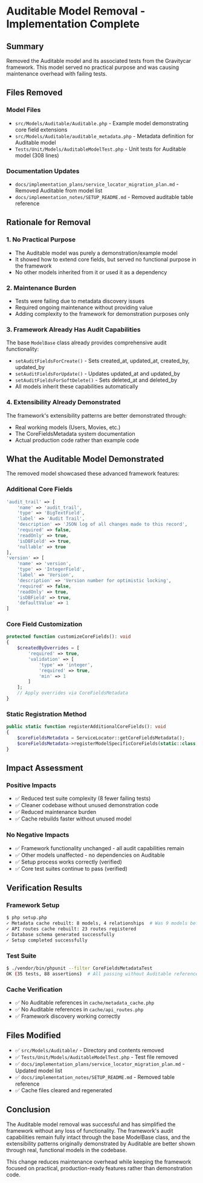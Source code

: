 # Auditable Model Removal - Implementation Complete

## Summary
Removed the Auditable model and its associated tests from the Gravitycar framework. This model served no practical purpose and was causing maintenance overhead with failing tests.

## Files Removed

### Model Files
- `src/Models/Auditable/Auditable.php` - Example model demonstrating core field extensions
- `src/Models/Auditable/auditable_metadata.php` - Metadata definition for Auditable model
- `Tests/Unit/Models/AuditableModelTest.php` - Unit tests for Auditable model (308 lines)

### Documentation Updates
- `docs/implementation_plans/service_locator_migration_plan.md` - Removed Auditable from model list
- `docs/implementation_notes/SETUP_README.md` - Removed auditable table reference

## Rationale for Removal

### 1. No Practical Purpose
- The Auditable model was purely a demonstration/example model
- It showed how to extend core fields, but served no functional purpose in the framework
- No other models inherited from it or used it as a dependency

### 2. Maintenance Burden
- Tests were failing due to metadata discovery issues
- Required ongoing maintenance without providing value
- Adding complexity to the framework for demonstration purposes only

### 3. Framework Already Has Audit Capabilities
The base `ModelBase` class already provides comprehensive audit functionality:
- `setAuditFieldsForCreate()` - Sets created_at, updated_at, created_by, updated_by
- `setAuditFieldsForUpdate()` - Updates updated_at and updated_by
- `setAuditFieldsForSoftDelete()` - Sets deleted_at and deleted_by
- All models inherit these capabilities automatically

### 4. Extensibility Already Demonstrated
The framework's extensibility patterns are better demonstrated through:
- Real working models (Users, Movies, etc.)
- The CoreFieldsMetadata system documentation
- Actual production code rather than example code

## What the Auditable Model Demonstrated

The removed model showcased these advanced framework features:

### Additional Core Fields
```php
'audit_trail' => [
    'name' => 'audit_trail',
    'type' => 'BigTextField',
    'label' => 'Audit Trail',
    'description' => 'JSON log of all changes made to this record',
    'required' => false,
    'readOnly' => true,
    'isDBField' => true,
    'nullable' => true
],
'version' => [
    'name' => 'version',
    'type' => 'IntegerField',
    'label' => 'Version',
    'description' => 'Version number for optimistic locking',
    'required' => false,
    'readOnly' => true,
    'isDBField' => true,
    'defaultValue' => 1
]
```

### Core Field Customization
```php
protected function customizeCoreFields(): void
{
    $createdByOverrides = [
        'required' => true,
        'validation' => [
            'type' => 'integer',
            'required' => true,
            'min' => 1
        ]
    ];
    // Apply overrides via CoreFieldsMetadata
}
```

### Static Registration Method
```php
public static function registerAdditionalCoreFields(): void
{
    $coreFieldsMetadata = ServiceLocator::getCoreFieldsMetadata();
    $coreFieldsMetadata->registerModelSpecificCoreFields(static::class, $additionalCoreFields);
}
```

## Impact Assessment

### Positive Impacts
- ✅ Reduced test suite complexity (8 fewer failing tests)
- ✅ Cleaner codebase without unused demonstration code
- ✅ Reduced maintenance burden
- ✅ Cache rebuilds faster without unused model

### No Negative Impacts
- ✅ Framework functionality unchanged - all audit capabilities remain
- ✅ Other models unaffected - no dependencies on Auditable
- ✅ Setup process works correctly (verified)
- ✅ Core test suites continue to pass (verified)

## Verification Results

### Framework Setup
```bash
$ php setup.php
✓ Metadata cache rebuilt: 8 models, 4 relationships  # Was 9 models before
✓ API routes cache rebuilt: 23 routes registered
✓ Database schema generated successfully
✓ Setup completed successfully
```

### Test Suite
```bash
$ ./vendor/bin/phpunit --filter CoreFieldsMetadataTest
OK (35 tests, 88 assertions)  # All passing without Auditable references
```

### Cache Verification
- ✅ No Auditable references in `cache/metadata_cache.php`
- ✅ No Auditable references in `cache/api_routes.php`
- ✅ Framework discovery working correctly

## Files Modified
- ✅ `src/Models/Auditable/` - Directory and contents removed
- ✅ `Tests/Unit/Models/AuditableModelTest.php` - Test file removed
- ✅ `docs/implementation_plans/service_locator_migration_plan.md` - Updated model list
- ✅ `docs/implementation_notes/SETUP_README.md` - Removed table reference
- ✅ Cache files cleared and regenerated

## Conclusion

The Auditable model removal was successful and has simplified the framework without any loss of functionality. The framework's audit capabilities remain fully intact through the base ModelBase class, and the extensibility patterns originally demonstrated by Auditable are better shown through real, functional models in the codebase.

This change reduces maintenance overhead while keeping the framework focused on practical, production-ready features rather than demonstration code.
